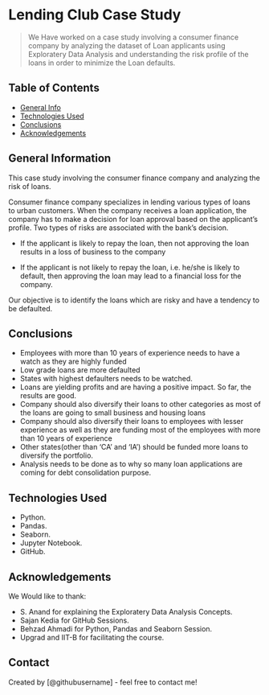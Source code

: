 # Lending Club Case Study
> We Have worked on a case study involving a consumer finance company by analyzing the dataset of Loan applicants using Exploratery Data Analysis and understanding the risk profile of the loans in order to minimize the Loan defaults.


## Table of Contents
* [General Info](#general-information)
* [Technologies Used](#technologies-used)
* [Conclusions](#conclusions)
* [Acknowledgements](#acknowledgements)

<!-- You can include any other section that is pertinent to your problem -->

## General Information

This case study involving the consumer finance company and analyzing the risk of loans.

Consumer finance company specializes in lending various types of loans to urban customers. When the company receives a loan application, the company has to make a decision for loan approval based on the applicant’s profile. Two types of risks are associated with the bank’s decision.

- If the applicant is likely to repay the loan, then not approving the loan results in a loss of business to the company

- If the applicant is not likely to repay the loan, i.e. he/she is likely to default, then approving the loan may lead to a financial loss for the company.

Our objective is to identify the loans which are risky and have a tendency to be defaulted.

<!-- You don't have to answer all the questions - just the ones relevant to your project. -->

## Conclusions

- Employees with more than 10 years of experience needs to have a watch as they are highly funded
- Low grade loans are more defaulted
- States with highest defaulters needs to be watched. 
- Loans are yielding profits and are having a positive impact. So far, the results are good.
- Company should also diversify their loans to other categories as most of the loans are going to small business and housing loans
- Company should also diversify their loans to employees with lesser experience as well as they are funding most of the employees with more than 10 years of experience
- Other states(other than ‘CA’ and ‘IA’) should be funded more loans to diversify the portfolio.
- Analysis needs to be done as to why so many loan applications are coming for debt consolidation purpose.

<!-- You don't have to answer all the questions - just the ones relevant to your project. -->

## Technologies Used
- Python.
- Pandas.
- Seaborn.
- Jupyter Notebook.
- GitHub.

<!-- As the libraries versions keep on changing, it is recommended to mention the version of library used in this project -->

## Acknowledgements
We Would like to thank:
- S. Anand for explaining the Exploratery Data Analysis Concepts.
- Sajan Kedia for GitHub Sessions.
- Behzad Ahmadi for Python, Pandas and Seaborn Session.
- Upgrad and IIT-B for facilitating the course.


## Contact
Created by [@githubusername] - feel free to contact me!


<!-- Optional -->
<!-- ## License -->
<!-- This project is open source and available under the [... License](). -->

<!-- You don't have to include all sections - just the one's relevant to your project -->
